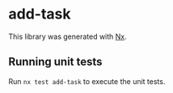 # add-task

This library was generated with [Nx](https://nx.dev).

## Running unit tests

Run `nx test add-task` to execute the unit tests.
